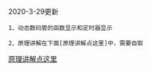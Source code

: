 



2020-3-29更新


    1、动态数码管的函数显示和定时器显示
    
    2、原理讲解在下面[原理讲解点这里]中，需要自取
    
    
    
[原理讲解点这里](https://blog.csdn.net/weixin_43894786/article/details/105179197)
